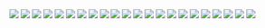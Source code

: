 <img src="https://github.com/elvislkn/img/blob/master/Streett.jpg?raw=true">
<img src="https://github.com/elvislkn/img/blob/master/Street.jpg?raw=true">
<img src="https://github.com/elvislkn/img/blob/master/logo20gobierno20regional20201920-20Azul20-20transparente1.png?raw=true">
<img src="https://github.com/elvislkn/img/blob/master/sno.jpg?raw=true">
<img src="https://github.com/elvislkn/img/blob/master/plaza-cajamarca.png?raw=true">
<img src="https://github.com/elvislkn/img/blob/master/Plaza.jpg?raw=true">

<img src="https://github.com/elvislkn/img/blob/master/sm1.jpg?raw=true">
<img src="https://github.com/elvislkn/img/blob/master/sm2.jpg?raw=true">
<img src="https://github.com/elvislkn/img/blob/master/sm3.jpg?raw=true">
<img src="https://github.com/elvislkn/img/blob/master/sm4.jpg?raw=true">


<img src="https://github.com/elvislkn/img/blob/master/catedral.jpg?raw=true">
<img src="https://github.com/elvislkn/img/blob/master/dron.jpg?raw=true">
<img src="https://github.com/elvislkn/img/blob/master/plaz.jpg?raw=true">
<img src="https://github.com/elvislkn/img/blob/master/sf.jpg?raw=true">



<img src="https://github.com/elvislkn/img/blob/master/adentr.jpg?raw=true">
<img src="https://github.com/elvislkn/img/blob/master/costadoplaza.jpg?raw=true">
<img src="https://github.com/elvislkn/img/blob/master/iglesia.jpg?raw=true">
<img src="https://github.com/elvislkn/img/blob/master/namora.jpg?raw=true">
<img src="https://github.com/elvislkn/img/blob/master/plazanamora.jpg?raw=true">
<img src="https://github.com/elvislkn/img/blob/master/SanNico.jpg?raw=true">
<img src="https://github.com/elvislkn/img/blob/master/sapitos.jpg?raw=true">
<img src="https://github.com/elvislkn/img/blob/master/ynoe.jpg?raw=true">


